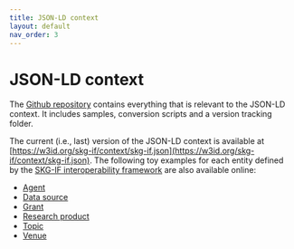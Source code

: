 ```yaml
---
title: JSON-LD context
layout: default
nav_order: 3
---
```


# JSON-LD context

The [Github repository](https://github.com/skg-if/context) contains everything that is relevant to the JSON-LD context.
It includes samples, conversion scripts and a version tracking folder.

The current (i.e., last) version of the JSON-LD context is available at [https://w3id.org/skg-if/context/skg-if.json](https://w3id.org/skg-if/context/skg-if.json). The following toy examples for each entity defined by the [SKG-IF interoperability framework](/interoperability-framework/) are also available online:
* [Agent](samples/example-agent.json)
* [Data source](samples/example-data-source.json)
* [Grant](samples/example-grant.json)
* [Research product](samples/example-research-product.json)
* [Topic](samples/example-topic.json)
* [Venue](samples/example-venue.json)
